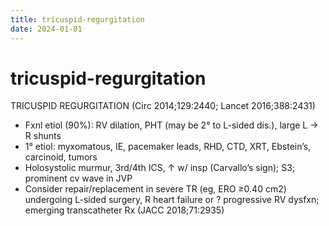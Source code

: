 ```yaml
---
title: tricuspid-regurgitation
date: 2024-01-01
---
```

# tricuspid-regurgitation


TRICUSPID REGURGITATION (Circ 2014;129:2440; Lancet 2016;388:2431)
* Fxnl etiol (90%): RV dilation, PHT (may be 2° to L-sided dis.), large L → R shunts
* 1° etiol: myxomatous, IE, pacemaker leads, RHD, CTD, XRT, Ebstein’s, carcinoid, tumors
* Holosystolic murmur, 3rd/4th ICS, ↑ w/ insp (Carvallo’s sign); S3; prominent cv wave in JVP
* Consider repair/replacement in severe TR (eg, ERO ≥0.40 cm2) undergoing L-sided surgery, R heart failure or ? progressive RV dysfxn; emerging transcatheter Rx (JACC 2018;71:2935)
